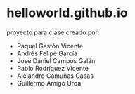 # helloworld.github.io
proyecto para clase creado por:
- Raquel Gastón Vicente
- Andrés Felipe García
- Jose Daniel Campos Galán
- Pablo Rodríguez Vicente
- Alejandro Camuñas Casas
- Guillermo Amigó Urda
